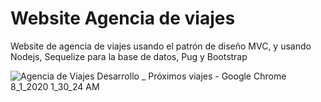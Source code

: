 # Website Agencia de viajes
Website de agencia de viajes usando el patrón de diseño MVC, y usando Nodejs, Sequelize para la base de datos, Pug y Bootstrap

![Agencia de Viajes  Desarrollo  _ Próximos viajes - Google Chrome 8_1_2020 1_30_24 AM](https://user-images.githubusercontent.com/57246901/89094107-0c69bc80-d397-11ea-9a03-b65ae9549128.png)
